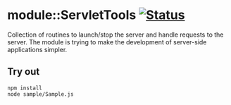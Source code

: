 
# module::ServletTools [![Status](https://github.com/Wandalen/wServletTools/workflows/Test/badge.svg)](https://github.com/Wandalen/wServletTools}/actions?query=workflow%3ATest)

Collection of routines to launch/stop the server and handle requests to the server. The module is trying to make the development of server-side applications simpler.

## Try out
```
npm install
node sample/Sample.js
```



